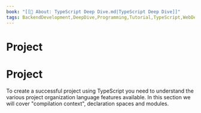 ```yaml
---
book: "[[📓 About꞉ TypeScript Deep Dive.md|TypeScript Deep Dive]]"
tags: BackendDevelopment,DeepDive,Programming,Tutorial,TypeScript,WebDevelopment
---
```


# Project

# Project

To create a successful project using TypeScript you need to understand the various project organization language features available. In this section we will cover "compilation context", declaration spaces and modules.